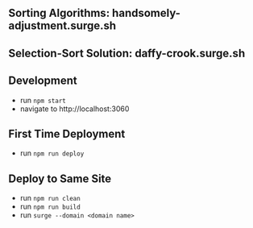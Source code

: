## Sorting Algorithms: handsomely-adjustment.surge.sh
## Selection-Sort Solution: daffy-crook.surge.sh

## Development
* run `npm start`
* navigate to http://localhost:3060

## First Time Deployment
* run `npm run deploy`

## Deploy to Same Site
* run `npm run clean`
* run `npm run build`
* run `surge --domain <domain name>`
